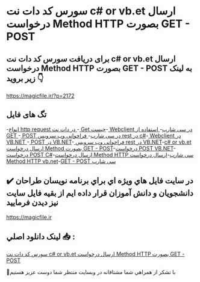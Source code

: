 # سورس کد دات نت c# or vb.et ارسال درخواست Method HTTP بصورت GET - POST

## برای دریافت سورس کد دات نت c# or vb.et ارسال درخواست Method HTTP بصورت GET - POST به لینک زیر بروید 👇

https://magicfile.ir/?p=2172

## تگ های فایل

-[انواع http request در دات نت ](https://magicfile.ir/product/%d8%b3%d9%88%d8%b1%d8%b3-%d9%88-%da%a9%d8%af-%d8%af%d8%a7%d8%aa-%d9%86%d8%aa-c-or-vbet-get-post/)-[ Get چیست](https://magicfile.ir/product/%d8%b3%d9%88%d8%b1%d8%b3-%d9%88-%da%a9%d8%af-%d8%af%d8%a7%d8%aa-%d9%86%d8%aa-c-or-vbet-get-post/)-[ Webclient در سی شارپ](https://magicfile.ir/product/%d8%b3%d9%88%d8%b1%d8%b3-%d9%88-%da%a9%d8%af-%d8%af%d8%a7%d8%aa-%d9%86%d8%aa-c-or-vbet-get-post/)-[ استفاده از GET ](https://magicfile.ir/product/%d8%b3%d9%88%d8%b1%d8%b3-%d9%88-%da%a9%d8%af-%d8%af%d8%a7%d8%aa-%d9%86%d8%aa-c-or-vbet-get-post/)-[ POST در سی شارپ](https://magicfile.ir/product/%d8%b3%d9%88%d8%b1%d8%b3-%d9%88-%da%a9%d8%af-%d8%af%d8%a7%d8%aa-%d9%86%d8%aa-c-or-vbet-get-post/)-[ فراخوانی وب سرویس rest در c#](https://magicfile.ir/product/%d8%b3%d9%88%d8%b1%d8%b3-%d9%88-%da%a9%d8%af-%d8%af%d8%a7%d8%aa-%d9%86%d8%aa-c-or-vbet-get-post/)-[  Webclient در VB.NET ](https://magicfile.ir/product/%d8%b3%d9%88%d8%b1%d8%b3-%d9%88-%da%a9%d8%af-%d8%af%d8%a7%d8%aa-%d9%86%d8%aa-c-or-vbet-get-post/)-[ POST در VB.NET](https://magicfile.ir/product/%d8%b3%d9%88%d8%b1%d8%b3-%d9%88-%da%a9%d8%af-%d8%af%d8%a7%d8%aa-%d9%86%d8%aa-c-or-vbet-get-post/)-[ فراخوانی وب سرویس rest در VB.NET](https://magicfile.ir/product/%d8%b3%d9%88%d8%b1%d8%b3-%d9%88-%da%a9%d8%af-%d8%af%d8%a7%d8%aa-%d9%86%d8%aa-c-or-vbet-get-post/)-[c# or vb.et ارسال درخواست Method بصورت GET - POST](https://magicfile.ir/product/%d8%b3%d9%88%d8%b1%d8%b3-%d9%88-%da%a9%d8%af-%d8%af%d8%a7%d8%aa-%d9%86%d8%aa-c-or-vbet-get-post/)-[درخواست POST VB.NET](https://magicfile.ir/product/%d8%b3%d9%88%d8%b1%d8%b3-%d9%88-%da%a9%d8%af-%d8%af%d8%a7%d8%aa-%d9%86%d8%aa-c-or-vbet-get-post/)-[درخواست POST C#](https://magicfile.ir/product/%d8%b3%d9%88%d8%b1%d8%b3-%d9%88-%da%a9%d8%af-%d8%af%d8%a7%d8%aa-%d9%86%d8%aa-c-or-vbet-get-post/)-[ارسال درخواست Method HTTP سی شارپ](https://magicfile.ir/product/%d8%b3%d9%88%d8%b1%d8%b3-%d9%88-%da%a9%d8%af-%d8%af%d8%a7%d8%aa-%d9%86%d8%aa-c-or-vbet-get-post/)-[ارسال درخواست Method HTTP vb.net](https://magicfile.ir/product/%d8%b3%d9%88%d8%b1%d8%b3-%d9%88-%da%a9%d8%af-%d8%af%d8%a7%d8%aa-%d9%86%d8%aa-c-or-vbet-get-post/)-[GET - POST سی شارپ](https://magicfile.ir/product/%d8%b3%d9%88%d8%b1%d8%b3-%d9%88-%da%a9%d8%af-%d8%af%d8%a7%d8%aa-%d9%86%d8%aa-c-or-vbet-get-post/)

## ✔️ در سايت فايل هاي ويژه اي براي برنامه نويسان طراحان دانشجويان و دانش آموزان قرار داده ايم از بقيه فايل سايت نيز ديدن فرماييد

https://magicfile.ir


## لينک دانلود اصلي 📥 :

[سورس کد دات نت c# or vb.et ارسال درخواست Method HTTP بصورت GET - POST](https://magicfile.ir/product/%d8%b3%d9%88%d8%b1%d8%b3-%d9%88-%da%a9%d8%af-%d8%af%d8%a7%d8%aa-%d9%86%d8%aa-c-or-vbet-get-post/) 


🙏با تشکر از همراهي شما مشتاقانه در وبسایت منتظر شما دوست عزیز هستیم

